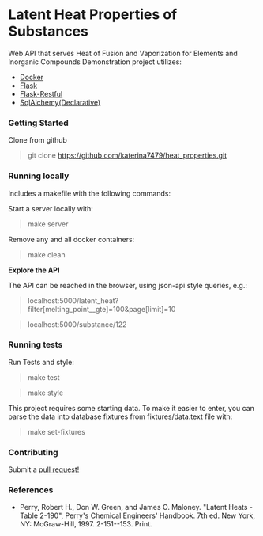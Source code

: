 # Latent Heat Properties of Substances

Web API that serves Heat of Fusion and Vaporization for Elements and Inorganic Compounds
Demonstration project utilizes:
 
 * [Docker](https://docs.docker.com/)
 * [Flask](http://flask.pocoo.org/)
 * [Flask-Restful](http://flask-restful-cn.readthedocs.io/en/0.3.5/)
 * [SqlAlchemy(Declarative)](http://docs.sqlalchemy.org/en/latest/orm/extensions/declarative/api.html)
 
### Getting Started

Clone from github
> git clone https://github.com/katerina7479/heat_properties.git 
 

### Running locally

Includes a makefile with the following commands:

Start a server locally with:
> make server

Remove any and all docker containers:
> make clean

**Explore the API**

The API can be reached in the browser, using json-api style queries, e.g.:

> localhost:5000/latent_heat?filter[melting_point__gte]=100&page[limit]=10

> localhost:5000/substance/122

### Running tests

Run Tests and style:
> make test

> make style

This project requires some starting data. To make it easier to
enter, you can parse the data into database fixtures from fixtures/data.text file
with:
> make set-fixtures

### Contributing

Submit a [pull request!](https://help.github.com/articles/creating-a-pull-request/)

### References

* Perry, Robert H., Don W. Green, and James O. Maloney. 
"Latent Heats - Table 2-190", Perry's Chemical Engineers' Handbook. 
7th ed. New York, NY: McGraw-Hill, 1997. 2-151--153. Print.

